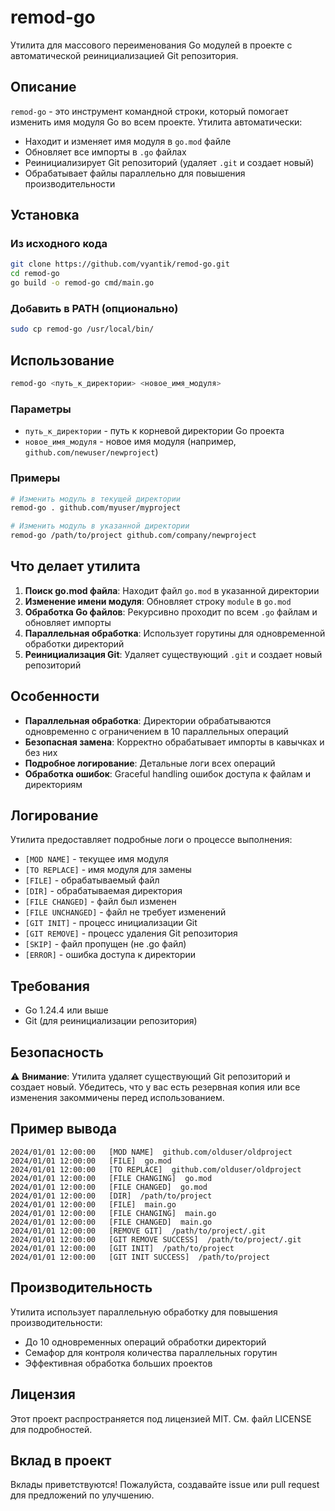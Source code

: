 # remod-go

Утилита для массового переименования Go модулей в проекте с автоматической реинициализацией Git репозитория.

## Описание

`remod-go` - это инструмент командной строки, который помогает изменить имя модуля Go во всем проекте. Утилита автоматически:

- Находит и изменяет имя модуля в `go.mod` файле
- Обновляет все импорты в `.go` файлах
- Реинициализирует Git репозиторий (удаляет `.git` и создает новый)
- Обрабатывает файлы параллельно для повышения производительности

## Установка

### Из исходного кода

```bash
git clone https://github.com/vyantik/remod-go.git
cd remod-go
go build -o remod-go cmd/main.go
```

### Добавить в PATH (опционально)

```bash
sudo cp remod-go /usr/local/bin/
```

## Использование

```bash
remod-go <путь_к_директории> <новое_имя_модуля>
```

### Параметры

- `путь_к_директории` - путь к корневой директории Go проекта
- `новое_имя_модуля` - новое имя модуля (например, `github.com/newuser/newproject`)

### Примеры

```bash
# Изменить модуль в текущей директории
remod-go . github.com/myuser/myproject

# Изменить модуль в указанной директории
remod-go /path/to/project github.com/company/newproject
```

## Что делает утилита

1. **Поиск go.mod файла**: Находит файл `go.mod` в указанной директории
2. **Изменение имени модуля**: Обновляет строку `module` в `go.mod`
3. **Обработка Go файлов**: Рекурсивно проходит по всем `.go` файлам и обновляет импорты
4. **Параллельная обработка**: Использует горутины для одновременной обработки директорий
5. **Реинициализация Git**: Удаляет существующий `.git` и создает новый репозиторий

## Особенности

- **Параллельная обработка**: Директории обрабатываются одновременно с ограничением в 10 параллельных операций
- **Безопасная замена**: Корректно обрабатывает импорты в кавычках и без них
- **Подробное логирование**: Детальные логи всех операций
- **Обработка ошибок**: Graceful handling ошибок доступа к файлам и директориям

## Логирование

Утилита предоставляет подробные логи о процессе выполнения:

- `[MOD NAME]` - текущее имя модуля
- `[TO REPLACE]` - имя модуля для замены
- `[FILE]` - обрабатываемый файл
- `[DIR]` - обрабатываемая директория
- `[FILE CHANGED]` - файл был изменен
- `[FILE UNCHANGED]` - файл не требует изменений
- `[GIT INIT]` - процесс инициализации Git
- `[GIT REMOVE]` - процесс удаления Git репозитория
- `[SKIP]` - файл пропущен (не .go файл)
- `[ERROR]` - ошибка доступа к директории

## Требования

- Go 1.24.4 или выше
- Git (для реинициализации репозитория)

## Безопасность

⚠️ **Внимание**: Утилита удаляет существующий Git репозиторий и создает новый. Убедитесь, что у вас есть резервная копия или все изменения закоммичены перед использованием.

## Пример вывода

```
2024/01/01 12:00:00   [MOD NAME]  github.com/olduser/oldproject
2024/01/01 12:00:00   [FILE]  go.mod
2024/01/01 12:00:00   [TO REPLACE]  github.com/olduser/oldproject
2024/01/01 12:00:00   [FILE CHANGING]  go.mod
2024/01/01 12:00:00   [FILE CHANGED]  go.mod
2024/01/01 12:00:00   [DIR]  /path/to/project
2024/01/01 12:00:00   [FILE]  main.go
2024/01/01 12:00:00   [FILE CHANGING]  main.go
2024/01/01 12:00:00   [FILE CHANGED]  main.go
2024/01/01 12:00:00   [REMOVE GIT]  /path/to/project/.git
2024/01/01 12:00:00   [GIT REMOVE SUCCESS]  /path/to/project/.git
2024/01/01 12:00:00   [GIT INIT]  /path/to/project
2024/01/01 12:00:00   [GIT INIT SUCCESS]  /path/to/project
```

## Производительность

Утилита использует параллельную обработку для повышения производительности:

- До 10 одновременных операций обработки директорий
- Семафор для контроля количества параллельных горутин
- Эффективная обработка больших проектов

## Лицензия

Этот проект распространяется под лицензией MIT. См. файл LICENSE для подробностей.

## Вклад в проект

Вклады приветствуются! Пожалуйста, создавайте issue или pull request для предложений по улучшению.
